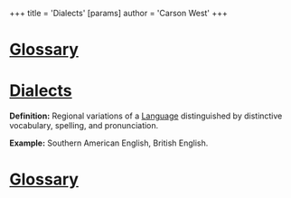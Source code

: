+++
 title = 'Dialects'
[params]
	author = 'Carson West'
+++
# [Glossary](./../glossary/)

# [Dialects](./../dialects/) 
**Definition:** Regional variations of a [Language](./../language/) distinguished by distinctive vocabulary, spelling, and pronunciation.

**Example:**  Southern American English, British English.

# [Glossary](./../glossary/)